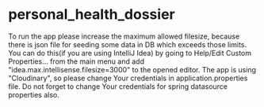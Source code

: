 # personal_health_dossier
To run the app please increase the maximum allowed filesize, because there is json file for seeding some data in DB which exceeds those limits.
You can do this(if you are using IntelliJ Idea) by going to Help/Edit Custom Properties... from the main menu and add "idea.max.intellisense.filesize=3000" to the opened editor.
The app  is using "Cloudinary", so please change Your credentials in application.properties file.
Do not forget to change Your credentials for spring datasource properties also.

